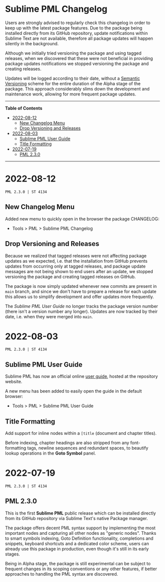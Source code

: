 # Sublime PML Changelog

Users are strongly advised to regularly check this changelog in order to keep up with the latest package features.
Due to the package being installed directly from its GitHub repository, update notifications within Sublime Text are not available, therefore all package updates will happen silently in the background.

Although we initially tried versioning the package and using tagged releases, when we discovered that these were not beneficial in providing package updates notifications we stopped versioning the package and creating releases.

Updates will be logged according to their date, without a [Semantic Versioning] scheme for the entire duration of the Alpha stage of the package.
This approach considerably slims down the development and maintenance work, allowing for more frequent package updates.

-----

**Table of Contents**

<!-- MarkdownTOC autolink="true" bracket="round" autoanchor="false" lowercase="only_ascii" uri_encoding="true" levels="1,2,3" -->

- [2022-08-12](#2022-08-12)
    - [New Changelog Menu](#new-changelog-menu)
    - [Drop Versioning and Releases](#drop-versioning-and-releases)
- [2022-08-03](#2022-08-03)
    - [Sublime PML User Guide](#sublime-pml-user-guide)
    - [Title Formatting](#title-formatting)
- [2022-07-19](#2022-07-19)
    - [PML 2.3.0](#pml-230)

<!-- /MarkdownTOC -->

-----

# 2022-08-12

    PML 2.3.0 | ST 4134

## New Changelog Menu

Added new menu to quickly open in the browser the package CHANGELOG:

- Tools > PML > Sublime PML Changelog

## Drop Versioning and Releases

Because we realized that tagged releases were not affecting package updates as we expected, i.e. that the installation from GitHub prevents updates from occurring only at tagged releases, and package update messages are not being shown to end users after an update, we stopped versioning the package and creating tagged releases on GitHub.

The package is now simply updated whenever new commits are present in `main` branch, and since we don't have to prepare a release for each update this allows us to simplify development and offer updates more frequently.

The _Sublime PML User Guide_ no longer tracks the package version number (there isn't a version number any longer). Updates are now tracked by their date, i.e. when they were merged into `main`.

<!---------------------------------------------------------------------------->

# 2022-08-03

    PML 2.3.0 | ST 4134

## Sublime PML User Guide

Sublime PML has now an official online [user guide], hosted at the repository website.

A new menu has been added to easily open the guide in the default browser:

- Tools > PML > Sublime PML User Guide


## Title Formatting

Add support for inline nodes within a `[title` (document and chapter titles).

Before indexing, chapter headings are also stripped from any font-formatting tags, newline sequences and redundant spaces, to beautify lookup operations in the **Goto Symbol** panel.

<!---------------------------------------------------------------------------->

# 2022-07-19

    PML 2.3.0 | ST 4134

## PML 2.3.0

This is the first **Sublime PML** public release which can be installed directly from its GitHub repository via Sublime Text's native Package manager.

The package offers decent PML syntax support by implementing the most important nodes and capturing all other nodes as "generic nodes". Thanks to smart symbols indexing, Goto Definition functionality, completions and snippets, keyboard shortcuts and a dedicated color scheme, users can already use this package in production, even though it's still in its early stages.

Being in Alpha stage, the package is still experimental can be subject to frequent changes in its scoping conventions or any other features, if better approaches to handling the PML syntax are discovered.

<!-----------------------------------------------------------------------------
                               REFERENCE LINKS
------------------------------------------------------------------------------>

[Semantic Versioning]: https://semver.org "Semantic Versioning 2.0.0 website"

[user guide]: https://tajmone.github.io/Sublime-PML "View Sublime PML User Guide"

<!-- EOF -->

